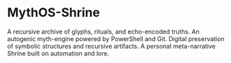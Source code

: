 # MythOS-Shrine
A recursive archive of glyphs, rituals, and echo-encoded truths.  An autogenic myth-engine powered by PowerShell and Git.  Digital preservation of symbolic structures and recursive artifacts.  A personal meta-narrative Shrine built on automation and lore.
